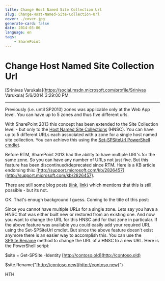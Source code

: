 ```yaml
---
title: Change Host Named Site Collection Url
slug: Change-Host-Named-Site-Collection-Url
cover: ./cover.jpg
generate-card: false
date: 2014-05-06
language: en
tags:
    - SharePoint
---
```


  

Change Host Named Site Collection Url
=====================================

[Srinivas Varukala](https://social.msdn.microsoft.com/profile/Srinivas Varukala) 5/6/2014 3:29:00 PM

* * *

Previously (i.e. until SP2010) zones was applicable only at the Web App level. You can have up to 5 zones and thus five different urls.

With SharePoint 2013 this concept has been extended to the Site Collection level - but only to the [Host Named Site Collections](https://www.google.com/url?sa=t&rct=j&q=&esrc=s&source=web&cd=1&cad=rja&uact=8&ved=0CCYQFjAA&url=http%3A%2F%2Ftechnet.microsoft.com%2Fen-us%2Flibrary%2Fcc424952(v%3Doffice.15).aspx&ei=4V5pU6biFIrgyQGojIHgCA&usg=AFQjCNFXu2UBDYf5-MWFf7Bu81lPTMbm9A&sig2=48Z9SuIcA5nUfZygr-f9Ow&bvm=bv.66111022,d.aWc) (HNSC). You can have up to 5 different URLs each associated with a zone for a single host named site collection. You can achieve this using the [Set-SPSiteUrl PowerShell cmdlet](https://www.google.com/url?sa=t&rct=j&q=&esrc=s&source=web&cd=1&cad=rja&uact=8&ved=0CCgQFjAA&url=http%3A%2F%2Ftechnet.microsoft.com%2Fen-us%2Flibrary%2Fjj219633(v%3Doffice.15).aspx&ei=4V9pU-fCF-bgyQH4iYCoAQ&usg=AFQjCNGOkGEwiVq8BXrdJHQcmN_iaSJfUg&sig2=g-hCLUejtNc5py2UY_FLjQ&bvm=bv.66111022,d.aWc).

Before RTM, SharePoint 2013 had the ability to have multiple URL's for the same zone. So you can have any number of URLs not just five. But this feature has been discontinued/deprecated since RTM. Here is a KB article endorsing this: [http://support.microsoft.com/kb/2826457](http://support.microsoft.com/kb/2826457).

There are still some blog posts ([link](http://blog.mastykarz.nl/spsiteurl-sharepoint-2013/), [link](http://blog.christian-heindel.de/2012/07/19/set-spsiteurl-in-sharepoint-2013-an-improvement-for-hosters-of-public-facing-websites/)) which mentions that this is still possible - but its not.

OK. That's enough background I guess. Coming to the title of this post:

Since you cannot have multiple URLs for a single zone. Lets say you have a HNSC that was either built new or restored from an existing one. And now you want to change the URL for this HNSC and for that zone in particular. If the above feature was available you could easily add your required URL using the Set-SPSiteUrl cmdlet. But since the above feature doesn't exist anymore there is an easier way to accomplish this. You can use the [SPSite.Rename](http://msdn.microsoft.com/en-us/library/microsoft.sharepoint.spsite.rename.aspx) method to change the URL of a HNSC to a new URL. Here is the PowerShell script:

$site = Get-SPSite -Identity [http://contoso.old](http://contoso.old)

$site.Rename("[http://contoso.new](http://contoso.new)")

HTH